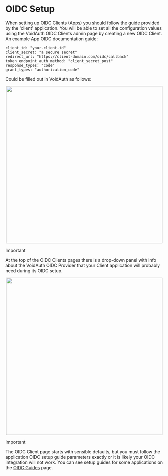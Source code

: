 # OIDC Setup

When setting up OIDC Clients (Apps) you should follow the guide provided by the 'client' application. You will be able to set all the configuration values using the VoidAuth OIDC Clients admin page by creating a new OIDC Client. An example App OIDC documentation guide:

```
client_id: "your-client-id"
client_secret: "a secure secret"
redirect_url: "https://client-domain.com/oidc/callback"
token_endpoint_auth_method: "client_secret_post"
response_types: "code"
grant_types: "authorization_code"
```

Could be filled out in VoidAuth as follows:

<p align=center>
<img src="/public/screenshots/oidc_client.png" width="500">
</p>

> [!IMPORTANT]
> At the top of the OIDC Clients pages there is a drop-down panel with info about the VoidAuth OIDC Provider that your Client application will probably need during its OIDC setup.

<p align=center>
<img src="/public/screenshots/oidc_endpoints.png" width="500">
</p>

> [!IMPORTANT]
> The OIDC Client page starts with sensible defaults, but you must follow the application OIDC setup guide parameters exactly or it is likely your OIDC integration will not work. You can see setup guides for some applications on the [OIDC Guides](OIDC-Guides.md) page.